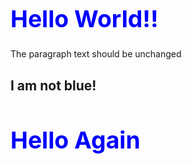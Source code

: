<html>
   <head>
      <style>
      h1 {
         color: blue;
         font-size: 28pt;
      }
      body {
          background-image: url("http://m.99wallpaper.com/images/7_1306/Black%20Background%20Wood%20-%202560x1600%20by%20Freeman.jpg")
      }
      </style>
   </head>
   <body>
      <h1>Hello World!!</h1>
      <p>The paragraph text should be unchanged</p>
      <h2>I am not blue!</h2>
      <h1>Hello Again</h1>
   </body>
</html>
